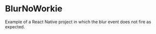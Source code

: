 # BlurNoWorkie
Example of a React Native project in which the blur event does not fire as expected.
